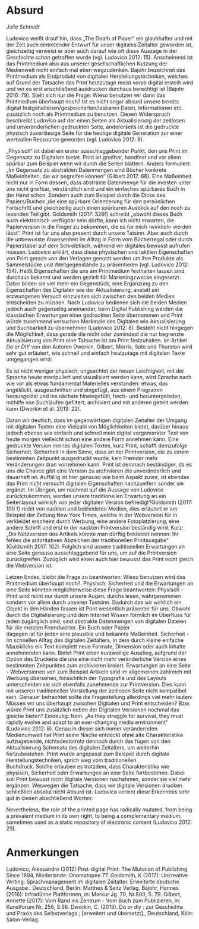 
# Absurd 
*Julia Schmidt*

Ludovico weißt drauf hin, dass „The Death of Paper“ ein glaubhafter und mit der Zeit auch eintretender Entwurf für unser 
digitales Zeitalter geworden ist, gleichzeitig verweist er aber auch darauf wie oft diese Aussage in der Geschichte schon 
getroffen wurde (vgl. Ludovico 2012: 15). Anscheinend ist das Printmedium also aus unserer gesellschaftlichen Nutzung der 
Medienwelt nicht einfach mal eben wegzudenken. Bajohr bezeichnet das Printmedium als Endprodukt von digitalen 
Herstellungstechniken, welches auf Grund der Tatsache das Print heutzutage meist vorab digital erstellt wird und wir es erst 
anschließend ausdrucken durchaus berechtigt ist (Bajohr 2016: 79). Stellt sich nur die Frage: Wieso benutzen wir dann das 
Printmedium überhaupt noch? Ist es nicht sogar absurd unsere bereits digital festgehaltenen/gespeicherten/lesbaren Daten, 
Informationen etc. zusätzlich noch als Printmedium zu benutzen. Diesen Widerspruch beschreibt Ludovico auf der einen Seiten 
als Aktualisierung der zeitlosen und unveränderlichen gedruckten Seite, andererseits ist die gedruckte physisch zuverlässige 
Seite für die heutige digitale Generation zur einer wertvollen Ressource geworden (vgl. Ludovico 2012: 8).

„Physisch“ ist dabei ein erster ausschlaggebender Punkt, den uns Print im Gegensatz zu Digitalem bietet. Print ist greifbar, 
handfest und vor allem spürbar zum Beispiel wenn wir durch die Seiten blättern. Anders formuliert: „Im Gegensatz zu abstrakten 
Datenmengen sind Bücher konkrete Maßeinheiten, die wir begreifen können“ (Gilbert 2017: 66). Eine Maßeinheit nicht nur in Form 
dessen, dass abstrakte Datenmenge für die meisten unter uns nicht greifbar, verständlich sind und ein einfaches spürbares Buch 
in der Hand schon. Sondern auch zum Beispiel durch die Dicke des Papiers/Buches ,die eine spürbare Orientierung für den 
persönlichen Fortschritt und gleichzeitig auch einen spürbaren Ausblick auf den noch zu lesenden Teil gibt. Goldsmith (2017: 
326f) schreibt „obwohl dieses Buch auch elektronisch verfügbar sein dürfte, kann ich nicht erwarten, die Papierversion in die 
Finger zu bekommen, die es für mich ›wirklich‹ werden lässt“. Print ist für uns also present durch unsere Tatsinn. Aber auch 
durch die unbewusste Anwesenheit im Alltag in Form vom Bücherregal oder durch Papierstabel auf dem Schreibtisch, während wir 
digitales bewusst aufrufen müssen. Ludovico erklärt, dass diese physischen und taktilen Eigenschaften von Print gerade von den 
Verlagen genutzt werden um ihre Produkte als Sammelstücke und Wertgegenstände zu präsentieren (vgl. Ludovico 2012: 154). Heißt 
Eigenschaften die uns am Printmedium festhalten lassen sind durchaus bekannt und werden gezielt für Marketingzwecke 
eingesetzt. Dabei bilden sie viel mehr ein Gegenstück, eine Ergänzung zu den Eigenschaften des Digitalen wie der 
Aktualisierung, anstatt ein erzwungenen Versuch einzuleiten sich zwischen den beiden Medien entscheiden zu müssen. 
Nach Ludovico bedienen sich die beiden Medien jedoch auch gegenseitig aneinander, beim Digital Publishing werden die 
klassischen Erwartungen einer gedruckten Seite übernommen und Print würde zunehmend versuchen Merkmale des Digitalen wie 
Aktualisierung und Suchbarkeit zu übernehmen (Ludovico 2012: 8). 
Besteht nicht hingegen die Möglichkeit, dass gerade die nicht oder zumindest die nur begrenzte Aktualisierung von Print eine 
Tatsache ist am Print festzuhalten. Im Artikel *Do or DIY* von den Autoren Dworkin, Gilbert, Morris, Soto und Thurston wird 
sehr gut erläutert, wie schnell und einfach heutzutage mit digitalen Texte umgegangen wird:

Es ist nicht weniger physisch; ungeachtet der neuen Leichtigkeit, mit der Sprache heute manipuliert und visualisiert werden 
kann, wird Sprache nach wie vor als etwas fundamental Materielles verstanden: etwas, das angeklickt, ausgeschnitten und 
eingefügt, aus einem Programm herausgelöst und ins nächste hineingefüllt, hoch- und heruntergeladen, mithilfe von Suchläufen 
gefiltert, archiviert und mit anderen geteilt werden kann (Dworkin et al. 2013: 22).

Daran wir deutlich, dass im gegenwärtigen digitalen Zeitalter der Umgang mit digitalen Texten eine Vielzahl von Möglichkeiten 
bietet, darüber hinaus jedoch ebenso wie einfach  und schnell mein digital vorgemerkter Text von heute morgen vielleicht schon 
eine andere Form annehmen kann. Eine gedruckte Version meines digitalen Textes, kurz Print, schafft demzufolge Sicherheit. 
Sicherheit in dem Sinne, dass an der Printversion, die zu einem bestimmten Zeitpunkt ausgedruckt wurde, kein Fremder mehr 
Veränderungen dran vornehmen kann. Print ist demnach beständiger, da es uns die Chance gibt eine Version zu archivieren die 
unveränderlich und dauerhaft ist. Auffällig ist hier genauso wie beim Aspekt zuvor, ist ebendas das Print nicht versucht 
digitalen Eigenschaften nachzueifern sonder sie ergänzt. Im Übrigen, um nochmal auf die Aussage von Ludovico zurückzukommen, 
werden unsere traditionellen Erwartung an ein Seitenlayout wirklich von jeder digitalen Version befriedigt?Goldsmith (2017: 
100 f) redet von nackten und bekleideten Medien, dies erläutert er am Beispiel der Zeitung New York Times, welche in der 
Webversion für in verkleidet erscheint durch Werbung, eine andere Fotoplatzierung, eine andere Schrift und erst in der nackten 
Printversion beständig wird. Kurz: „Die Netzversion des Artikels könnte man dürftig bekleidet nennen: Ihr fehlen die 
autoritativen Abzeichen der traditionellen Printausgabe“ (Goldsmith 2017: 102). Folglich sind unsere traditionellen 
Erwartungen an eine Seite genauso ausschlaggebend für uns, um auf die Printversion zurückgreifen. Zuzüglich wird einen auch 
hier bewusst das Print nicht gleich die Webversion ist.

Letzen Endes, bleibt die Frage zu beantworten: Wieso benutzen wird das Printmedium überhaupt noch?. Physisch, Sicherheit und 
die Erwartungen an eine Seite könnten möglicherweise diese Frage beantworten: Physisch - Print wird nicht nur durch unsere 
Augen, durchs lesen, wahrgenommen sondern vor allem durch unseren Tastsinn. Dadurch das wir wirklich ein Objekt in den Händen 
fassen ist Print wesentlich präsenter für uns. Obwohl durch die Digitalisierung und dem Internet Wissen förmlich im Überfluss 
für jeden zugänglich sind, sind abstrakte Datenmengen von digitalen Dateien für die meisten Fremdwörter. Ein Buch oder Papier  
dagegen ist für jeden eine plausible und bekannte Maßeinheit.
Sicherheit - Im schnellen Alltag des digitalen Zeitalters, in 
dem durch kleine einfache Mausklicks ein Text komplett neue Formate, Dimension oder auch Inhalte annehmenden kann. Bietet 
Print einen kurzweilige Ausstieg, aufgrund der Option des Druckens die uns eine nicht mehr veränderliche Version eines 
bestimmten Zeitpunktes zum archivieren kreiert. Erwartungen an eine Seite - Webversionen von zum Beispiel Artikeln sind im 
allgemeinen zahlreich mit Werbung übersehen, hinsichtlich der Typografie und des Layouts unterscheiden sie sich ebenfalls 
zunehmende zur Printversion. Dies kann mit unseren traditionellen Vorstellung der zeitlosen Seite nicht kompatibel 
sein.
Genauer betrachtet sollte die Fragestellung allerdings viel mehr lauten: Müssen wir uns überhaupt zwischen Digitalen und 
Print entscheiden? Bzw. würde Print uns zusätzlich neben der Digitalen Versionen nochmal das gleiche bieten? Eindeutig: Nein. 
„As they struggle for survival, they must rapidly evolve and adapt to an ever-changing media environment“ (Ludovico 2012: 8). 
Genau in dieser sich immer verändernden Medienumwelt hat Print seine Nische entdeckt ohne alte Charakteristika aufzugebende, 
nichtsdestotrotz dennoch durch das fügen von den Aktualisierung Schemata des digitalen Zeitalters, um weiterhin 
fortzubestehen. Print wurde angepasst zum Beispiel durch digitale Herstellungstechniken, sprich weg vom traditionellen  
Buchdruck. Solche erlauben es trotzdem, dass Charakteristika wie physisch, Sicherheit oder Erwartungen an eine Seite 
fortbestehen. Dabei soll Print bewusst nicht digitale Versionen nachahmen, sonder sie viel mehr ergänzen. Weswegen die 
Tatsache, dass wir digitale Versionen drucken schließlich absolut nicht Absurd ist. Ludovico vereint diese Erkenntnis sehr gut 
in diesen abschließend Worten: 

Nevertheless, the role of the printed page has radically mutated, from being a prevalent medium in its own right, to being a 
complementary medium, sometimes used as a static repository of electronic content (Ludovico 2012: 29). 

# Anmerkungen
Ludovico, Alessandro (2012):Post-digital Print: The Mutation of Publishing Since 1894, Niederlande: Onomatopee 77.
Goldsmith, K (2017): Uncreative Writing: Sprachmanagement im digitalen Zeitalter. Erweiterte deutsche Ausgabe.. Deutschland, 
Berlin: Matthes & Seitz Verlag.
Bajohr, Hannes (2016): Infradünne Plattformen, in: Merkur Jg. 70, Nr.800, S. 79.
Gilbert, Annette (2017): Vom Rand ins Zentrum - Vom Buch zum Publizieren, in: Kunstforum Nr. 256, S.66.
Dworkin, C. (2013). Do or diy : zur Geschichte und Praxis des Selbstverlags ; [erweitert und übersetzt]., Deutschland, Köln: 
Salon-Verlag.


 



